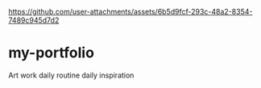 

https://github.com/user-attachments/assets/6b5d9fcf-293c-48a2-8354-7489c945d7d2

# my-portfolio
Art work daily routine daily inspiration
